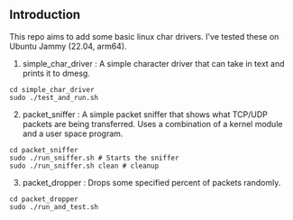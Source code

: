 ## Introduction

This repo aims to add some basic linux char drivers. I've tested these on Ubuntu Jammy (22.04, arm64).

1. simple_char_driver : A simple character driver that can take in text and prints it to dmesg. 
```
cd simple_char_driver
sudo ./test_and_run.sh
```

2. packet_sniffer : A simple packet sniffer that shows what TCP/UDP packets are being transferred. Uses a combination of a kernel module and a user space program.
```
cd packet_sniffer
sudo ./run_sniffer.sh # Starts the sniffer
sudo ./run_sniffer.sh clean # cleanup
```

3. packet_dropper : Drops some specified percent of packets randomly.
```
cd packet_dropper
sudo ./run_and_test.sh
```
